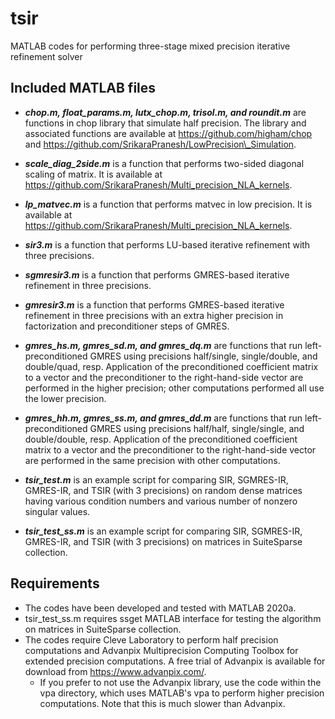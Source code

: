 # tsir
MATLAB codes for performing three-stage mixed precision iterative refinement solver


## Included MATLAB files
* **_chop.m, float_params.m, lutx_chop.m,  trisol.m, and roundit.m_** are functions in chop library that simulate half precision. The library and associated functions are available at https://github.com/higham/chop and https://github.com/SrikaraPranesh/LowPrecision\_Simulation.

* **_scale_diag_2side.m_** is a function that performs two-sided diagonal scaling of matrix. It is available at https://github.com/SrikaraPranesh/Multi_precision_NLA_kernels.

* **_lp_matvec.m_** is a function that performs matvec in low precision. It is available at https://github.com/SrikaraPranesh/Multi_precision_NLA_kernels.

* **_sir3.m_** is a function that performs LU-based iterative refinement with three precisions.

* **_sgmresir3.m_** is a function that performs GMRES-based iterative refinement in three precisions.

* **_gmresir3.m_** is a function that performs GMRES-based iterative refinement in three precisions with an extra higher precision in factorization and preconditioner steps of GMRES.

* **_gmres_hs.m, gmres_sd.m, and gmres_dq.m_** are functions that run left-preconditioned GMRES using precisions half/single, single/double, and double/quad, resp. Application of the preconditioned coefficient matrix to a vector and the preconditioner to the right-hand-side vector are performed in the higher precision; other computations performed all use the lower precision.  

* **_gmres_hh.m, gmres_ss.m, and gmres_dd.m_** are functions that run left-preconditioned GMRES using precisions half/half, single/single, and double/double, resp. Application of the preconditioned coefficient matrix to a vector and the preconditioner to the right-hand-side vector are performed in the same precision with other computations.

* **_tsir_test.m_** is an example script for comparing SIR, SGMRES-IR, GMRES-IR, and TSIR (with 3 precisions) on random dense matrices having various condition numbers and various number of nonzero singular values. 

* **_tsir_test_ss.m_** is an example script for comparing SIR, SGMRES-IR, GMRES-IR, and TSIR (with 3 precisions) on matrices in SuiteSparse collection.


## Requirements
* The codes have been developed and tested with MATLAB 2020a.
* tsir_test_ss.m requires ssget MATLAB interface for testing the algorithm on matrices in SuiteSparse collection.
* The codes require Cleve Laboratory to perform half precision computations and 
Advanpix Multiprecision Computing Toolbox for extended precision computations. 
A free trial of Advanpix is available for download from https://www.advanpix.com/.
    * If you prefer to not use the Advanpix library, use the code within the vpa directory, which uses MATLAB's vpa to perform higher precision computations. Note that this is much slower than Advanpix. 

